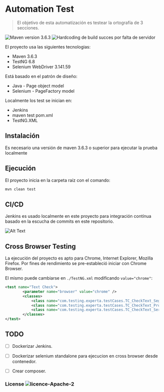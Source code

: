 # Automation Test
> El objetivo de esta automatización es testear la ortografía de 3 secciones.

<img src="https://img.shields.io/badge/maven-version%203.6.3-blue" alt="Maven version 3.6.3"></a>
<img src="https://img.shields.io/badge/build-success-brightgreen" alt="Hardcoding de build succes por falta de servidor"></a>

El proyecto usa las siguientes tecnologias:
* Maven 3.6.3
* TestNG 6.8
* Selenium WebDriver 3.141.59

Está basado en el patrón de diseño:
- Java - Page object model
- Selenium - PageFactory model

Localmente los test se inician en:
- Jenkins
- maven test pom.xml
- TestNG.XML

## Instalación

Es necesario una versión de maven 3.6.3 o superior para ejecutar la prueba localmente

## Ejecución

El proyecto inicia en la carpeta raíz con el comando:

```bash
mvn clean test
```

## CI/CD

Jenkins es usado localmente en este proyecto para integración contínua basado en la escucha de commits en este repositorio.

![Alt Text](https://i.ibb.co/DtvFzyP/automation.gif)

## Cross Browser Testing

La ejecución del proyecto es apto para Chrome, Internet Explorer, Mozilla Firefox. Por fines de rendimiento se pre-estableció iniciar con Chrome Browser.

El mismo puede cambiarse en `./TestNG.xml` modificando `value="chrome"`:

```xml
<test name="Text Check">
		<parameter name="browser" value="chrome" />
		<classes>
			<class name="com.testing.experta.testCases.TC_CheckText_Seguros_001" />
			<class name="com.testing.experta.testCases.TC_CheckText_Productores_001" />
			<class name="com.testing.experta.testCases.TC_CheckText_Servicios_001" />
		</classes>
</test>
```

## TODO
- [ ] Dockerizar Jenkins.
- [ ] Dockerizar selenium standalone para ejecucion en cross browser desde contenedor.
- [ ] Crear composer.


### License  <img src="https://img.shields.io/badge/licence-Apache%202-yellowgreen" alt="licence-Apache-2"></a>
